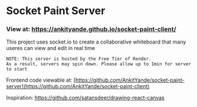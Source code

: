 # Socket Paint Server

### View at: https://ankityande.github.io/socket-paint-client/

This project uses socket.io to create a collaborative whiteboard that many useres can view and edit in real time
```
NOTE: This server is hosted by the Free Tier of Render.
As a result, servers may spin down. Please allow up to 1min for server to start
```

Frontend code viewable at: [https://github.com/AnkitYande/socket-paint-server](https://github.com/AnkitYande/socket-paint-client)

Inspiration: https://github.com/satansdeer/drawing-react-canvas 
